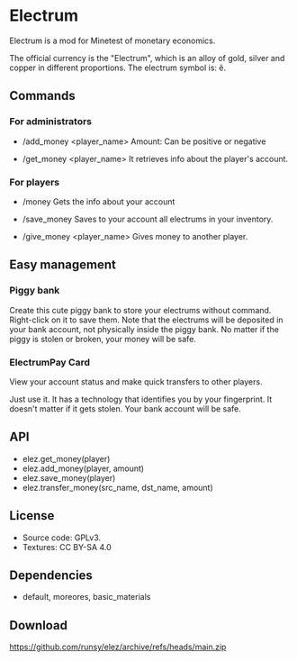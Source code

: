 # Electrum

Electrum is a mod for Minetest of monetary economics.

The official currency is the "Electrum", which is an alloy of gold, silver and copper in different proportions. The electrum symbol is: ê.

## Commands

### For administrators

- /add_money <player_name> <amount>
Amount: Can be positive or negative

- /get_money <player_name>
It retrieves info about the player's account.

### For players

- /money
Gets the info about your account

- /save_money
Saves to your account all electrums in your inventory.

- /give_money <player_name> <amount>
Gives money to another player.

## Easy management

### Piggy bank

Create this cute piggy bank to store your electrums without command.
Right-click on it to save them.
Note that the electrums will be deposited in your bank account, not physically inside the piggy bank. No matter if the piggy is stolen or broken, your money will be safe.

### ElectrumPay Card

View your account status and make quick transfers to other players.

Just use it. It has a technology that identifies you by your fingerprint. It doesn't matter if it gets stolen. Your bank account will be safe.

## API

- elez.get_money(player)
- elez.add_money(player, amount)
- elez.save_money(player)
- elez.transfer_money(src_name, dst_name, amount)

## License

- Source code: GPLv3.
- Textures: CC BY-SA 4.0

## Dependencies

- default, moreores, basic_materials

## Download

https://github.com/runsy/elez/archive/refs/heads/main.zip

